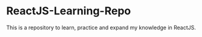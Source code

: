 # ReactJS-Learning-Repo
This is a repository to learn, practice and expand my knowledge in ReactJS.

